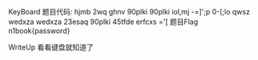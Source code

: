 KeyBoard
题目代码:
hjmb 2wq ghnv 90plki 90plki iol,mj -=]';p 0-[;lo qwsz wedxza wedxza 23esaq 90plki  45tfde erfcxs =\'[
题目Flag
n1book{password}

WriteUp
看看键盘就知道了
